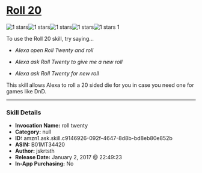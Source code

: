# [Roll 20](http://alexa.amazon.com/#skills/amzn1.ask.skill.c9146926-092f-4647-8d8b-bd8eb80e852b)
![1 stars](../../images/ic_star_black_18dp_1x.png)![1 stars](../../images/ic_star_border_black_18dp_1x.png)![1 stars](../../images/ic_star_border_black_18dp_1x.png)![1 stars](../../images/ic_star_border_black_18dp_1x.png)![1 stars](../../images/ic_star_border_black_18dp_1x.png) 1

To use the Roll 20 skill, try saying...

* *Alexa open Roll Twenty and roll*

* *Alexa ask Roll Twenty to give me a new roll*

* *Alexa ask Roll Twenty for new roll*

This skill allows Alexa to roll a 20 sided die for you in case you need one for games like DnD.

***

### Skill Details

* **Invocation Name:** roll twenty
* **Category:** null
* **ID:** amzn1.ask.skill.c9146926-092f-4647-8d8b-bd8eb80e852b
* **ASIN:** B01MT34420
* **Author:** jskrtsth
* **Release Date:** January 2, 2017 @ 22:49:23
* **In-App Purchasing:** No

